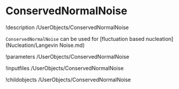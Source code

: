 # ConservedNormalNoise

!description /UserObjects/ConservedNormalNoise

`ConservedNormalNoise` can be used for [fluctuation based nucleation](Nucleation/Langevin Noise.md)

!parameters /UserObjects/ConservedNormalNoise

!inputfiles /UserObjects/ConservedNormalNoise

!childobjects /UserObjects/ConservedNormalNoise
